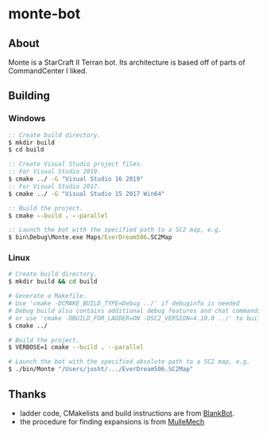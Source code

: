 # monte-bot

## About
Monte is a StarCraft II Terran bot.
Its architecture is based off of parts of CommandCenter I liked.

## Building
### Windows
```bat
:: Create build directory.
$ mkdir build
$ cd build

:: Create Visual Studio project files.
:: For Visual Studio 2019.
$ cmake ../ -G "Visual Studio 16 2019"
:: For Visual Studio 2017.
$ cmake ../ -G "Visual Studio 15 2017 Win64"

:: Build the project.
$ cmake --build . --parallel

:: Launch the bot with the specified path to a SC2 map, e.g.
$ bin\Debug\Monte.exe Maps/EverDream506.SC2Map
```

### Linux
```bash
# Create build directory.
$ mkdir build && cd build

# Generate a Makefile.
# Use 'cmake -DCMAKE_BUILD_TYPE=Debug ../' if debuginfo is needed
# Debug build also contains additional debug features and chat commands support.
# or use 'cmake -DBUILD_FOR_LADDER=ON -DSC2_VERSION=4.10.0 ../' to build for aiarena ladder
$ cmake ../

# Build the project.
$ VERBOSE=1 cmake --build . --parallel

# Launch the bot with the specified absolute path to a SC2 map, e.g.
$ ./bin/Monte "/Users/josht/.../EverDream506.SC2Map"
```

## Thanks
- ladder code, CMakelists and build instructions are from [BlankBot](https://github.com/cpp-sc2/blank-bot).
- the procedure for finding expansions is from [MulleMech](https://github.com/ludlyl/MulleMech/blob/master/src/core/Map.cpp)